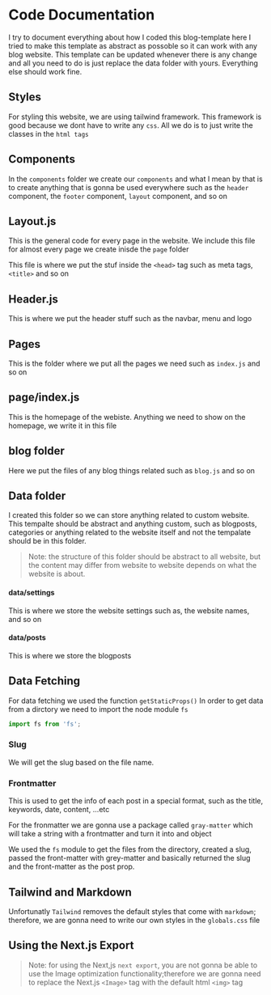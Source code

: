 # Code Documentation

I try to document everything about how I coded this blog-template here
I tried to make this template as abstract as possoble so it can work with any blog website. 
This template can be updated whenever there is any change and all you need to do is just replace the data folder with yours. Everything else should work fine. 

## Styles

For styling this website, we are using tailwind framework. This framework is good because we dont have to write any `css`. All we do is to just write the classes in the `html tags`

## Components

In the `components` folder we create our `components` and what I mean by that is to create anything that is gonna be used everywhere such as the `header` component, the `footer` component, `layout` component, and so on

## Layout.js

This is the general code for every page in the website. We include this file for almost every page we create inisde the `page` folder

This file is where we put the stuf inside the `<head>` tag such as meta tags, `<title>` and so on

## Header.js

This is where we put the header stuff such as the navbar, menu and logo


## Pages

This is the folder where we put all the pages we need such as `index.js` and so on

## page/index.js

This is the homepage of the webiste. Anything we need to show on the homepage, we write it in this file

## blog folder

Here we put the files of any blog things related such as `blog.js` and so on

## Data folder

I created this folder so we can store anything related to custom website. This tempalte should be abstract and anything custom, such as blogposts, categories or anything related to the website itself and not the tempalate should be in this folder.

> Note: the structure of this folder should be abstract to all website, but the content may differ from website to website depends on what the website is about.

#### data/settings

This is where we store the website settings such as, the website names, and so on

#### data/posts

This is where we store the blogposts

## Data Fetching

For data fetching we used the function `getStaticProps()`
In order to get data from a dirctory we need to import the node module `fs`

```javascript
import fs from 'fs';
```

### Slug

We will get the slug based on the file name.

### Frontmatter

This is used to get the info of each post in a special format, such as the title, keywords, date, content, ...etc

For the fronmatter we are gonna use a package called `gray-matter` which will take a string with a frontmatter and turn it into and object

We used the `fs` module to get the files from the directory, created a slug, passed the front-matter with grey-matter and basically returned the slug and the front-matter as the post prop.


## Tailwind and Markdown

Unfortunatly `Tailwind` removes the default styles that come with `markdown`; therefore, we are gonna need to write our own styles in the `globals.css` file

## Using the Next.js Export

>Note: for using the Next,js `next export`, you are not gonna be able to use the Image optimization functionality;therefore we are gonna need to replace the Next.js `<Image>` tag with the default html `<img>` tag









